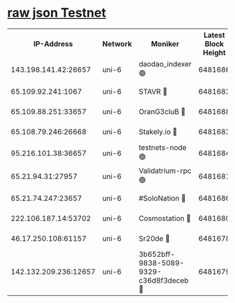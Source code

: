 [raw json Testnet](https://rpc-check.junot.stavr.tech/junot/rpc-junot-result.json)
=


<table><tr><th>IP-Address</th><th>Network</th><th>Moniker</th><th>Latest Block Height</th><th>Earliest Block Height</th><th>Catching Up</th><th>Tx Index</th><th>Voting Power</th><th>Scan Time</th></tr><tr><td>143.198.141.42:26657</td><td>uni-6</td><td>daodao_indexer 🟢</td><td>6481686</td><td>1</td><td>False</td><td>off</td><td>0</td><td>2023-12-27T23:07:19.966180435UTC</td></tr><tr><td>65.109.92.241:1067</td><td>uni-6</td><td>STAVR 🔴</td><td>6481683</td><td>1138541</td><td>False</td><td>on</td><td>6042</td><td>2023-12-27T23:07:09.442012038UTC</td></tr><tr><td>65.109.88.251:33657</td><td>uni-6</td><td>OranG3cluB 🔴</td><td>6481688</td><td>1138541</td><td>False</td><td>on</td><td>11</td><td>2023-12-27T23:07:24.433429725UTC</td></tr><tr><td>65.108.79.246:26668</td><td>uni-6</td><td>Stakely.io 🔴</td><td>6481683</td><td>1570872</td><td>False</td><td>on</td><td>1358933</td><td>2023-12-27T23:07:09.893611134UTC</td></tr><tr><td>95.216.101.38:36657</td><td>uni-6</td><td>testnets-node 🟢</td><td>6481684</td><td>1615130</td><td>False</td><td>on</td><td>0</td><td>2023-12-27T23:07:12.403748325UTC</td></tr><tr><td>65.21.94.31:27957</td><td>uni-6</td><td>Validatrium-rpc 🟢</td><td>6481681</td><td>2943363</td><td>False</td><td>on</td><td>0</td><td>2023-12-27T23:07:04.948550180UTC</td></tr><tr><td>65.21.74.247:23657</td><td>uni-6</td><td>#SoloNation 🔴</td><td>6481686</td><td>5208001</td><td>False</td><td>on</td><td>112</td><td>2023-12-27T23:07:18.995198683UTC</td></tr><tr><td>222.106.187.14:53702</td><td>uni-6</td><td>Cosmostation 🔴</td><td>6481680</td><td>5344501</td><td>False</td><td>on</td><td>110003</td><td>2023-12-27T23:07:02.446147157UTC</td></tr><tr><td>46.17.250.108:61157</td><td>uni-6</td><td>Sr20de 🔴</td><td>6481678</td><td>6419777</td><td>False</td><td>on</td><td>28</td><td>2023-12-27T23:06:56.649308067UTC</td></tr><tr><td>142.132.209.236:12657</td><td>uni-6</td><td>3b652bff-9838-5089-9329-c36d8f3deceb 🔴</td><td>6481679</td><td>6471280</td><td>False</td><td>on</td><td>157563</td><td>2023-12-27T23:07:01.064818044UTC</td></tr></table>